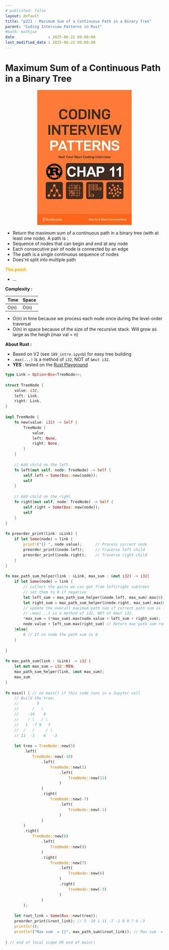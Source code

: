 ```yaml
---
# published: false
layout: default
title: "p221 - Maximum Sum of a Continuous Path in a Binary Tree"
parent: "Coding Interview Patterns in Rust"
#math: mathjax
date               : 2025-06-22 09:00:00
last_modified_date : 2025-06-22 09:00:00
---
```


# Maximum Sum of a Continuous Path in a Binary Tree

<div align="center">
<img src="../assets/chap_11.webp" alt="" width="300" loading="lazy"/>
</div>

* Return the maximum sum of a continuous path in a binary tree (with at least one node). A path is :
* Sequence of nodes that can begin and end at any node
* Each consecutive pair of node is connected by an edge
* The path is a single continuous sequence of nodes
* Does'nt split into multiple path



<span style="color:orange"><b>The point:</b></span>

* ...


**Complexity :**

| Time        | Space |
|-------------|-------|
| O(n)        | O(n)  |

* O(n) in time because we process each node once during the level-order traversal
* O(n) in space because of the size of the recursive stack. Will grow as large as the heigh (max val = n) 

**About Rust :**
* Based on V2 (see ``189_intro.ipynb``) for easy tree building
* ``.max(...)`` is a method of ``i32``, NOT of ``&mut i32``.
* **YES** : tested on the [Rust Playground](https://play.rust-lang.org/)





<!-- <span style="color:red"><b>TODO : </b></span> 
* Rust : come back on `.as_mut()`, `.as_deref()`         -->


<!-- * <span style="color:lime"><b>Preferred solution?</b></span>      -->



```rust
type Link = Option<Box<TreeNode>>;

struct TreeNode {
    value: i32,
    left: Link,
    right: Link,
}

impl TreeNode {
    fn new(value: i32) -> Self {
        TreeNode {
            value,
            left: None,
            right: None,
        }
    }

    // Add child on the left
    fn left(mut self, node: TreeNode) -> Self {
        self.left = Some(Box::new(node));
        self
    }

    // Add child on the right
    fn right(mut self, node: TreeNode) -> Self {
        self.right = Some(Box::new(node));
        self
    }
}

fn preorder_print(link: &Link) {
    if let Some(node) = link {
        print!("{} ", node.value);      // Process current node
        preorder_print(&node.left);     // Traverse left child
        preorder_print(&node.right);    // Traverse right child
    }
}

fn max_path_sum_helper(link : &Link, max_sum : &mut i32) -> i32{
    if let Some(node) = link {
        // collect the gains we can get from left/right subtrees
        // set them to 0 if negative
        let left_sum = max_path_sum_helper(&node.left, max_sum).max(0);
        let right_sum = max_path_sum_helper(&node.right, max_sum).max(0);
        // update the overall maximum path sum if current path sum is larger
        // .max(...) is a method of i32, NOT of &mut i32.
        *max_sum = (*max_sum).max(node.value + left_sum + right_sum);
        node.value + left_sum.max(right_sum) // Return max path sum rooted at this node
    }else{
        0 // If no node the path sum is 0
    }

}

fn max_path_sum(link : &Link) -> i32 {
    let mut max_sum = i32::MIN;
    max_path_sum_helper(link, &mut max_sum);
    max_sum    
}

fn main() { // no main() if this code runs in a Jupyter cell 
    // Build the tree:
    //        5
    //      /   \
    //    -10    8
    //    / \   / \
    //   1  -7 9   7
    //  /   /     / \
    // 11  -1    6   -3
    
    let tree = TreeNode::new(5)
        .left(
            TreeNode::new(-10)
                .left(
                    TreeNode::new(1)
                        .left(
                            TreeNode::new(11)
                        )
                )
                .right(
                    TreeNode::new(-7)
                        .left(
                            TreeNode::new(-1)
                        )
                )
        )
        .right(
            TreeNode::new(8)
                .left(
                    TreeNode::new(9)
                )
                .right(
                    TreeNode::new(7)
                        .left(
                            TreeNode::new(6)
                        )
                        .right(
                            TreeNode::new(-3)
                        )
                )
        );

    let root_link = Some(Box::new(tree));
    preorder_print(&root_link); // 5 -10 1 11 -7 -1 8 9 7 6 -3 
    println!();
    println!("Max sum  = {}", max_path_sum(&root_link)); // Max sum  = 30
    
} // end of local scope OR end of main()
```
